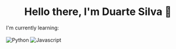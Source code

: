 <h1 align="center">Hello there, I'm Duarte Silva 👋</h1>

I'm currently learning:
<br><br>
![Python](https://img.shields.io/badge/Python-3776AB?style=for-the-badge&logo=python&logoColor=white)
![Javascript](https://img.shields.io/badge/Python-3776AB?style=for-the-badge&logo=javascript&logoColor=white)
